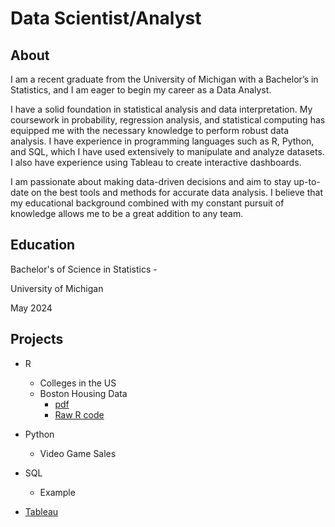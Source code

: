 # Data Scientist/Analyst

## About
I am a recent graduate from the University of Michigan with a Bachelor’s in Statistics, and I am eager to begin my career as a Data Analyst.

I have a solid foundation in statistical analysis and data interpretation. My coursework in probability, regression analysis, and statistical computing has equipped me with the necessary knowledge to perform robust data analysis. I have experience in programming languages such as R, Python, and SQL, which I have used extensively to manipulate and analyze datasets. I also have experience using Tableau to create interactive dashboards.

I am passionate about making data-driven decisions and aim to stay up-to-date on the best tools and methods for accurate data analysis. I believe that my educational background combined with my constant pursuit of knowledge allows me to be a great addition to any team.

## Education
Bachelor's of Science in Statistics - 

University of Michigan 

May 2024

## Projects
- R
  - Colleges in the US
  - Boston Housing Data
      - [pdf](code/R/Boston_Housing_Analysis.pdf)
      - [Raw R code](code/R/Boston_Housing_Analysis.Rmd)

- Python
  - Video Game Sales

- SQL
  - Example

- [Tableau](https://public.tableau.com/app/profile/jamese.brown/vizzes)
